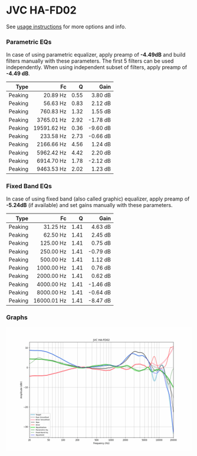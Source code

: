 # JVC HA-FD02
See [usage instructions](https://github.com/jaakkopasanen/AutoEq#usage) for more options and info.

### Parametric EQs
In case of using parametric equalizer, apply preamp of **-4.49dB** and build filters manually
with these parameters. The first 5 filters can be used independently.
When using independent subset of filters, apply preamp of **-4.49 dB**.

| Type    | Fc          |    Q | Gain     |
|--------:|------------:|-----:|---------:|
| Peaking | 20.89 Hz    | 0.55 | 3.80 dB  |
| Peaking | 56.63 Hz    | 0.83 | 2.12 dB  |
| Peaking | 760.83 Hz   | 1.32 | 1.55 dB  |
| Peaking | 3765.01 Hz  | 2.92 | -1.78 dB |
| Peaking | 19591.62 Hz | 0.36 | -9.60 dB |
| Peaking | 233.58 Hz   | 2.73 | -0.66 dB |
| Peaking | 2166.66 Hz  | 4.56 | 1.24 dB  |
| Peaking | 5962.42 Hz  | 4.42 | 2.20 dB  |
| Peaking | 6914.70 Hz  | 1.78 | -2.12 dB |
| Peaking | 9463.53 Hz  | 2.02 | 1.23 dB  |

### Fixed Band EQs
In case of using fixed band (also called graphic) equalizer, apply preamp of **-5.24dB**
(if available) and set gains manually with these parameters.

| Type    | Fc          |    Q | Gain     |
|--------:|------------:|-----:|---------:|
| Peaking | 31.25 Hz    | 1.41 | 4.63 dB  |
| Peaking | 62.50 Hz    | 1.41 | 2.45 dB  |
| Peaking | 125.00 Hz   | 1.41 | 0.75 dB  |
| Peaking | 250.00 Hz   | 1.41 | -0.79 dB |
| Peaking | 500.00 Hz   | 1.41 | 1.12 dB  |
| Peaking | 1000.00 Hz  | 1.41 | 0.76 dB  |
| Peaking | 2000.00 Hz  | 1.41 | 0.62 dB  |
| Peaking | 4000.00 Hz  | 1.41 | -1.46 dB |
| Peaking | 8000.00 Hz  | 1.41 | -0.64 dB |
| Peaking | 16000.01 Hz | 1.41 | -8.47 dB |

### Graphs
![](./JVC%20HA-FD02.png)